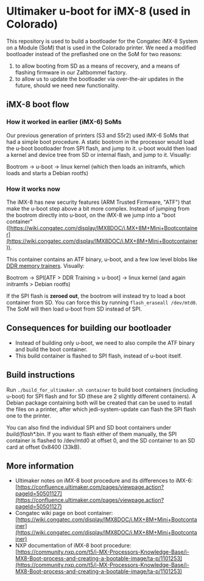 # Ultimaker u-boot for iMX-8 (used in Colorado)

This repository is used to build a bootloader for the Congatec iMX-8 System on a Module (SoM) that is used in the Colorado printer. We need a modified bootloader instead of the preflashed one on the SoM for two reasons:

1) to allow booting from SD as a means of recovery, and a means of flashing firmware in our Zaltbommel factory.
2) to allow us to update the bootloader via over-the-air updates in the future, should we need new functionality.

## iMX-8 boot flow
### How it worked in earlier (iMX-6) SoMs
Our previous generation of printers (S3 and S5r2) used iMX-6 SoMs that had a simple boot procedure. A static bootrom in the processor would load the u-boot bootloader from SPI flash, and jump to it. u-boot would then load a kernel and device tree from SD or internal flash, and jump to it. Visually:

Bootrom -> u-boot -> linux kernel (which then loads an initramfs, which loads and starts a Debian rootfs)

### How it works now
The iMX-8 has new security features (ARM Trusted Firmware, "ATF") that make the u-boot step above a bit more complex. Instead of jumping from the bootrom directly into u-boot, on the iMX-8 we jump into a "boot container" ([https://wiki.congatec.com/display/IMX8DOC/i.MX+8M+Mini+Bootcontainer](https://wiki.congatec.com/display/IMX8DOC/i.MX+8M+Mini+Bootcontainer)).

This container contains an ATF binary, u-boot, and a few low level blobs like [DDR memory trainers](https://github.com/librecore-org/librecore/wiki/Understanding-DDR-Memory-Training). Visually:

Bootrom -> SPI[ATF > DDR Training > u-boot] -> linux kernel (and again initramfs > Debian rootfs)

If the SPI flash is **zeroed out**, the bootrom will instead try to load a boot container from SD. You can force this by running `flash_eraseall /dev/mtd0`. The SoM will then load u-boot from SD instead of SPI.

## Consequences for building our bootloader
- Instead of building only u-boot, we need to also compile the ATF binary and build the boot container.
- This build container is flashed to SPI flash, instead of u-boot itself.

## Build instructions
Run `./build_for_ultimaker.sh container` to build boot containers (including u-boot) for SPI flash and for SD (these are 2 slightly different containers). A Debian package containing both will be created that can be used to install the files on a printer, after which jedi-system-update can flash the SPI flash one to the printer.

You can also find the individual SPI and SD boot containers under _build/flash_*.bin. If you want to flash either of them manually, the SPI container is flashed to /dev/mtd0 at offset 0, and the SD container to an SD card at offset 0x8400 (33kB).

## More information
- Ultimaker notes on iMX-8 boot procedure and its differences to iMX-6: [https://confluence.ultimaker.com/pages/viewpage.action?pageId=50501127](https://confluence.ultimaker.com/pages/viewpage.action?pageId=50501127)
- Congatec wiki page on boot container: [https://wiki.congatec.com/display/IMX8DOC/i.MX+8M+Mini+Bootcontainer](https://wiki.congatec.com/display/IMX8DOC/i.MX+8M+Mini+Bootcontainer) 
- NXP documentation of iMX-8 boot procedure: [https://community.nxp.com/t5/i-MX-Processors-Knowledge-Base/i-MX8-Boot-process-and-creating-a-bootable-image/ta-p/1101253](https://community.nxp.com/t5/i-MX-Processors-Knowledge-Base/i-MX8-Boot-process-and-creating-a-bootable-image/ta-p/1101253)